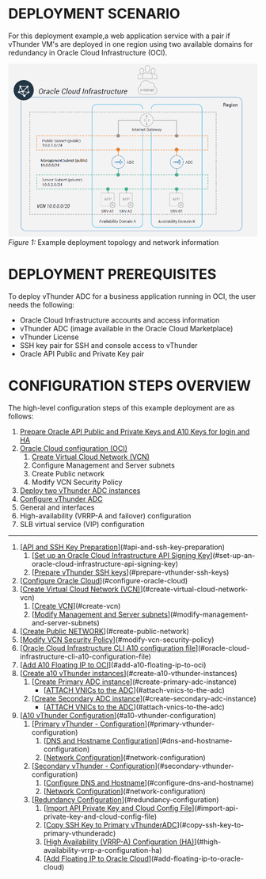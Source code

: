 
# DEPLOYMENT SCENARIO
For this deployment example,a web application service with a pair if vThunder VM's are deployed in one region using two available domains for redundancy in Oracle Cloud Infrastructure (OCI).

![Deployment Scenario](./images/Deployment_Senario.png)
_Figure 1:_ Example deployment topology and network information

# DEPLOYMENT PREREQUISITES
To deploy vThunder ADC for a business application running in OCI, the user needs the following:
* Oracle Cloud Infrastructure accounts and access information
* vThunder ADC (image available in the Oracle Cloud Marketplace)
* vThunder License
* SSH key pair for SSH and console access to vThunder
* Oracle API Public and Private Key pair

# CONFIGURATION STEPS OVERVIEW
The high-level configuration steps of this example deployment are as follows:
1. [Prepare Oracle API Public and Private Keys and A10 Keys for login and HA](./ssh_keys.md)
1. [Oracle Cloud configuration (OCI)](./oci_config.md)
   1. [Create Virtual Cloud Network (VCN)](./oci_config.md#creaatevcn)
   1. Configure Management and Server subnets
   1. Create Public network
   1. Modify VCN Security Policy
1. [Deploy two vThunder ADC instances](./deploy_a10.md)
1. [Configure vThunder ADC](./config_a10.md)
  1. General and interfaces
  1. High-availability (VRRP-A and failover) configuration
  1. SLB virtual service (VIP) configuration

---
1. [[API and SSH Key Preparation](./ssh_keys.md#sshkey)](#api-and-ssh-key-preparation)   
     1. [[Set up an Oracle Cloud Infrastructure API Signing Key](./ssh_keys.md#ociapikey)](#set-up-an-oracle-cloud-infrastructure-api-signing-key)   
     1. [[Prepare vThunder SSH keys](./ssh_keys.md#a10sshkey)](#prepare-vthunder-ssh-keys)   
1. [[Configure Oracle Cloud](./oci_config#configoci)](#configure-oracle-cloud)   
  1. [[Create Virtual Cloud Network (VCN)](./oci_config#create_vcn)](#create-virtual-cloud-network-vcn)   
     1. [[Create VCN](./oci_config#createvcn)](#create-vcn)   
     1. [[Modify Management and Server subnets](./oci_config#modifymgmtsvrnet)](#modify-management-and-server-subnets)   
  1. [[Create Public NETWORK](./oci_config#createpublicnet)](#create-public-network)   
  1. [[Modify VCN Security Policy](./oci_config#modifysecpol)](#modify-vcn-security-policy)   
  1. [[Oracle Cloud Infrastructure CLI A10 configuration file](./oci_config#ociconfigfile)](#oracle-cloud-infrastructure-cli-a10-configuration-file)   
  1. [[Add A10 Floating IP to OCI](./oci_config#ocifloating)](#add-a10-floating-ip-to-oci)   
1. [[Create a10 vThunder instances](./deplooy_a10#creaatea10instance)](#create-a10-vthunder-instances)   
   1. [[Create Primary ADC instance](./deplooy_a10#priadc)](#create-primary-adc-instance)   
      - [[ATTACH VNICs to the ADC](./deplooy_a10#attachprivnic)](#attach-vnics-to-the-adc)   
   1. [[Create Secondary ADC instance](./deplooy_a10#secadc)](#create-secondary-adc-instance)   
      - [[ATTACH VNICs to the ADC](./deplooy_a10#attachsecvnic)](#attach-vnics-to-the-adc)  
1. [[A10 vThunder Configuration](./config_a10#configvthunder)](#a10-vthunder-configuration)   
   1. [[Primary vThunder - Configuration](./config_a10#configpri)](#primary-vthunder-configuration)   
      1. [[DNS and Hostname Configuration](./config_a10#configpridnshost)](#dns-and-hostname-configuration)   
      1. [[Network Configuration](./config_a10#configprinetwork)](#network-configuration)   
   1. [[Secondary vThunder - Configuration](./config_a10#configsec)](#secondary-vthunder-configuration)   
      1. [[Configure DNS and Hostname](./config_a10#configsecdnshost)](#configure-dns-and-hostname)   
      1. [[Network Configuration](./config_a10#configsecnetwork)](#network-configuration)   
   1. [[Redundancy Configuration](./config_a10#redundancy)](#redundancy-configuration)   
      1. [[Import API Private Key and Cloud Config File](./config_a10#redundancyconfig)](#import-api-private-key-and-cloud-config-file)   
      1. [[Copy SSH Key to Primary vThunderADC](./config_a10#redundancykey)](#copy-ssh-key-to-primary-vthunderadc)   
      1. [[High Availability (VRRP-A) Configuration (HA)](./config_a10#configha)](#high-availability-vrrp-a-configuration-ha)   
      1. [[Add Floating IP to Oracle Cloud](./config_a10#configocifloat)](#add-floating-ip-to-oracle-cloud)   

